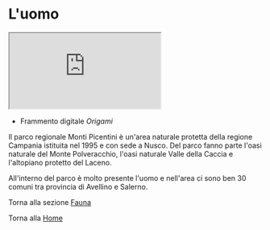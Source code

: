 # L'uomo
 
<iframe src="https://editor.p5js.org/Berg_/full/4WT9XMyW0" > </iframe>

- Frammento digitale _Origami_


Il parco regionale Monti Picentini è un'area naturale protetta della regione Campania istituita nel 1995 e con sede a Nusco. Del parco fanno parte l'oasi naturale del Monte Polveracchio, l'oasi naturale Valle della Caccia e l'altopiano protetto del Laceno.

All'interno del parco è molto presente l'uomo e nell'area ci sono ben 30 comuni tra provincia di Avellino e Salerno. 








Torna alla sezione [Fauna](https://bergsound.github.io/MontiPicentiniDigitali/Fauna/)

Torna alla [Home](https://bergsound.github.io/MontiPicentiniDigitali/)



